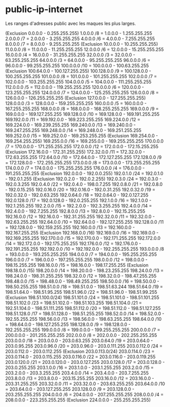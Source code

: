 # public-ip-internet
Les ranges d'adresses public avec les maques les plus larges.

(Exclusion 0.0.0.0 - 0.255.255.255)
1.0.0.0      /8 = 1.0.0.0 - 1.255.255.255
2.0.0.0      /7 = 2.0.0.0 - 3.255.255.255
4.0.0.0      /6 = 4.0.0.0 - 7.255.255.255
8.0.0.0      /7 = 8.0.0.0 - 9.255.255.255
(Exclusion 10.0.0.0 - 10.255.255.255)
11.0.0.0     /8 = 11.0.0.0 - 11.255.255.255
12.0.0.0     /6 = 12.0.0.0 - 15.255.255.255
16.0.0.0     /4 = 16.0.0.0 - 31.255.255.255
32.0.0.0     /3 = 32.0.0.0 - 63.255.255.255
64.0.0.0     /3 = 64.0.0.0 - 95.255.255.255
96.0.0.0     /6 = 96.0.0.0 - 99.255.255.255
100.0.0.0   /10 = 100.0.0.0 - 100.63.255.255
(Exclusion 100.64.0.0 - 100.127.255.255)
100.128.0.0 /9 = 100.128.0.0 - 100.255.255.255
101.0.0.0    /8 = 101.0.0.0 - 101.255.255.255
102.0.0.0    /7 = 102.0.0.0 - 103.255.255.255
104.0.0.0    /5 = 104.0.0.0 - 111.255.255.255
112.0.0.0    /5 = 112.0.0.0 - 119.255.255.255
120.0.0.0    /6 = 120.0.0.0 - 123.255.255.255
124.0.0.0    /7 = 124.0.0.0 - 125.255.255.255
126.0.0.0    /8 = 126.0.0.0 - 126.255.255.255
(Exclusion 127.0.0.0 - 127.255.255.255)
128.0.0.0    /3  = 128.0.0.0 - 159.255.255.255
160.0.0.0    /5  = 160.0.0.0 - 167.255.255.255
168.0.0.0    /8  = 168.0.0.0 - 168.255.255.255
169.0.0.0    /9  = 169.0.0.0 - 169.127.255.255
169.128.0.0  /10 = 169.128.0.0 - 169.191.255.255
169.192.0.0  /11 = 169.192.0.0 - 169.223.255.255
169.224.0.0  /12 = 169.224.0.0 - 169.239.255.255
169.240.0.0  /13 = 169.240.0.0 - 169.247.255.255
169.248.0.0  /14 = 169.248.0.0 - 169.251.255.255
169.252.0.0  /15 = 169.252.0.0 - 169.253.255.255
(Exclusion 169.254.0.0 - 169.254.255.255)
169.255.0.0  /16 = 169.255.0.0 - 169.255.255.255
170.0.0.0    /7  = 170.0.0.0 - 171.255.255.255
172.0.0.0    /12 = 172.0.0.0 - 172.15.255.255
(Exclusion 172.16.0.0 - 172.31.255.255)
172.32.0.0   /11 = 172.32.0.0 - 172.63.255.255
172.64.0.0   /10 = 172.64.0.0 - 172.127.255.255
172.128.0.0  /9  = 172.128.0.0 - 172.255.255.255
173.0.0.0    /8  = 173.0.0.0 - 173.255.255.255
174.0.0.0    /7  = 174.0.0.0 - 175.255.255.255
176.0.0.0    /4  = 176.0.0.0 - 191.255.255.255
(Exclusion 192.0.0.0 - 192.0.0.255)
192.0.1.0    /24 = 192.0.1.0 - 192.0.1.255
(Exclusion 192.0.2.0 - 192.0.2.255)
192.0.3.0    /24 = 192.0.3.0 - 192.0.3.255
192.0.4.0    /22 = 192.0.4.0 - 198.0.7.255
192.0.8.0    /21 = 192.0.8.0 - 192.0.15.255
192.0.16.0   /20 = 192.0.16.0 - 192.0.31.255
192.0.32.0   /19 = 192.0.32.0 - 192.0.63.255
192.0.64.0   /18 = 192.0.64.0 - 192.0.127.255
192.0.128.0  /17 = 192.0.128.0 - 192.0.255.255
192.1.0.0    /16 = 192.1.0.0 - 192.1.255.255
192.2.0.0    /15 = 192.2.0.0 - 192.3.255.255
192.4.0.0    /14 = 192.4.0.0 - 192.7.255.255
192.8.0.0    /13 = 192.8.0.0 - 192.15.255.255
192.16.0.0   /12 = 192.16.0.0 - 192.31.255.255
192.32.0.0   /11 = 192.32.0.0 - 192.63.255.255
192.64.0.0   /10 = 192.64.0.0 - 192.127.255.255
192.128.0.0  /11 = 192.128.0.0 - 192.159.255.255
192.160.0.0  /13 = 192.160.0.0 - 192.167.255.255
(Exclusion 192.168.0.0 /16)
192.169.0.0  /16 = 192.169.0.0 - 192.169.255.255
192.170.0.0  /15 = 192.170.0.0 - 192.171.255.255
192.172.0.0  /14 = 192.172.0.0 - 192.175.255.255
192.176.0.0  /12 = 192.176.0.0 - 192.191.255.255
192.192.0.0  /10 = 192.192.0.0 - 192.255.255.255
193.0.0.0    /8  = 193.0.0.0 - 193.255.255.255
194.0.0.0    /7  = 194.0.0.0 - 195.255.255.255
196.0.0.0    /7  = 196.0.0.0 - 197.255.255.255
198.0.0.0    /12 = 198.0.0.0 - 198.15.255.255
198.16.0.0   /15 = 198.16.0.0 - 198.17.255.255
(Exclusion 198.18.0.0 /15)
198.20.0.0   /14 = 198.20.0.0 - 198.23.255.255
198.24.0.0   /13 = 198.24.0.0 - 198.31.255.255
198.32.0.0   /12 = 198.32.0.0 - 198.47.255.255
198.48.0.0   /15 = 198.48.0.0 - 198.49.255.255
198.50.0.0   /16 = 198.50.0.0 - 198.50.255.255
198.51.0.0   /18 = 198.51.0.0 - 198.51.63.244
198.51.64.0  /19 = 198.51.64.0 - 198.51.95.255
198.51.96.0  /22 = 198.51.96.0 - 198.51.99.255
(Exclusion 198.51.100.0/24)
198.51.101.0 /24 = 198.51.101.0 - 198.51.101.255
198.51.102.0 /23 = 198.51.102.0 - 198.51.103.255
198.51.104.0 /21 = 192.51.104.0 - 198.51.111.255
198.51.112.0 /20 = 198.51.112.0 - 198.51.127.255
198.51.128.0 /17 = 198.51.128.0 - 198.51.255.255
198.52.0.0   /14 = 198.52.0.0 - 192.55.255.255
198.56.0.0   /13 = 198.56.0.0 - 198.63.255.255
198.64.0.0   /10 = 198.64.0.0 - 198.127.255.255
198.128.0.0  /9  = 198.128.0.0 - 192.255.255.255
199.0.0.0    /8  = 199.0.0.0 - 199.255.255.255
200.0.0.0    /7  = 200.0.0.0 - 201.255.255.255
202.0.0.0    /8  = 202.0.0.0 - 202.255.255.255
203.0.0.0    /18 = 203.0.0.0 - 203.0.63.255
203.0.64.0   /19 = 203.0.64.0 - 203.0.95.255
203.0.96.0   /20 = 203.0.96.0 - 203.0.111.255
203.0.112.0  /24 = 203.0.112.0 - 203.0.112.255
(Exclusion 203.0.113.0/24)
203.0.114.0  /23 = 203.0.114.0 - 203.0.115.255
203.0.116.0  /22 = 203.0.116.0 - 203.0.119.255
203.0.120.0  /21 = 203.0.120.0 - 203.0.127.255
203.0.128.0  /17 = 203.0.128.0 - 203.0.255.255
203.1.0.0 /16 = 203.1.0.0 - 203.1.255.255
203.2.0.0 /15 = 203.2.0.0 - 203.3.255.255
203.4.0.0 /14 = 203.4.0.0 - 203.7.255.255
203.8.0.0 /13 = 203.8.0.0 - 203.15.255.255
203.16.0.0 /12 = 203.16.0.0 - 203.31.255.255
203.32.0.0 /11 = 203.32.0.0 - 203.63.255.255
203.64.0.0 /10 = 203.64.0.0 - 203.127.255.255
203.128.0.0 /9 = 203.128.0.0 - 203.255.255.255
204.0.0.0    /6  = 204.0.0.0 - 207.255.255.255
208.0.0.0    /4  = 208.0.0.0 - 223.255.255.255
(Exclusion 224.0.0.0 - 255.255.255.255)
